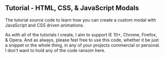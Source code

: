 <p>
    <h2>Tutorial - HTML, CSS, & JavaScript Modals</h2>
</p>
<p>
    The tutorial source code to learn how you can create a custom modal with JavaScript and CSS driven animations.  
</p>
<p>
    As with all of the tutorials I create, I aim to support IE 10+, Chrome, Firefox, & Opera. And as always, please feel free to use this code, whether it be just a snippet or the whole thing, in any of your projects commercial or personal. I don't want to hold any of the code ransom here.
</p>

